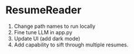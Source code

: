 # ResumeReader
1. Change path names to run locally
2. Fine tune LLM in app.py
3. Update UI (add dark mode)
4. Add capability to sift through multiple resumes. 

